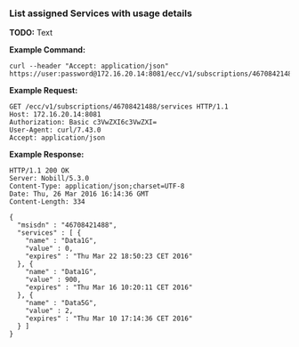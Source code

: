 ### List assigned Services with usage details

__TODO:__ Text

__Example Command:__
```
curl --header "Accept: application/json" https://user:password@172.16.20.14:8081/ecc/v1/subscriptions/46708421488/services
```

__Example Request:__
```
GET /ecc/v1/subscriptions/46708421488/services HTTP/1.1
Host: 172.16.20.14:8081
Authorization: Basic c3VwZXI6c3VwZXI=
User-Agent: curl/7.43.0
Accept: application/json 
```

__Example Response:__
```
HTTP/1.1 200 OK
Server: Nobill/5.3.0
Content-Type: application/json;charset=UTF-8
Date: Thu, 26 Mar 2016 16:14:36 GMT
Content-Length: 334

{
  "msisdn" : "46708421488",
  "services" : [ {
    "name" : "Data1G",
    "value" : 0,
    "expires" : "Thu Mar 22 18:50:23 CET 2016"
  }, {
    "name" : "Data1G",
    "value" : 900,
    "expires" : "Thu Mar 16 10:20:11 CET 2016"
  }, {
    "name" : "Data5G",
    "value" : 2,
    "expires" : "Thu Mar 10 17:14:36 CET 2016"
  } ]
}
```